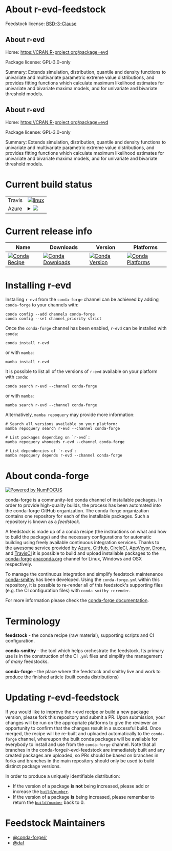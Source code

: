 About r-evd-feedstock
=====================

Feedstock license: [BSD-3-Clause](https://github.com/conda-forge/r-evd-feedstock/blob/main/LICENSE.txt)


About r-evd
-----------

Home: https://CRAN.R-project.org/package=evd

Package license: GPL-3.0-only

Summary: Extends simulation, distribution, quantile and density functions to univariate and multivariate parametric extreme value distributions, and provides fitting functions which calculate maximum likelihood estimates for univariate and bivariate maxima models, and for univariate and bivariate threshold models.

About r-evd
-----------

Home: https://CRAN.R-project.org/package=evd

Package license: GPL-3.0-only

Summary: Extends simulation, distribution, quantile and density functions to univariate and multivariate parametric extreme value distributions, and provides fitting functions which calculate maximum likelihood estimates for univariate and bivariate maxima models, and for univariate and bivariate threshold models.

Current build status
====================


<table><tr>
    <td>Travis</td>
    <td>
      <a href="https://app.travis-ci.com/conda-forge/r-evd-feedstock">
        <img alt="linux" src="https://img.shields.io/travis/com/conda-forge/r-evd-feedstock/main.svg?label=Linux">
      </a>
    </td>
  </tr>
    
  <tr>
    <td>Azure</td>
    <td>
      <details>
        <summary>
          <a href="https://dev.azure.com/conda-forge/feedstock-builds/_build/latest?definitionId=1117&branchName=main">
            <img src="https://dev.azure.com/conda-forge/feedstock-builds/_apis/build/status/r-evd-feedstock?branchName=main">
          </a>
        </summary>
        <table>
          <thead><tr><th>Variant</th><th>Status</th></tr></thead>
          <tbody><tr>
              <td>linux_64_r_base4.3</td>
              <td>
                <a href="https://dev.azure.com/conda-forge/feedstock-builds/_build/latest?definitionId=1117&branchName=main">
                  <img src="https://dev.azure.com/conda-forge/feedstock-builds/_apis/build/status/r-evd-feedstock?branchName=main&jobName=linux&configuration=linux%20linux_64_r_base4.3" alt="variant">
                </a>
              </td>
            </tr><tr>
              <td>linux_64_r_base4.4</td>
              <td>
                <a href="https://dev.azure.com/conda-forge/feedstock-builds/_build/latest?definitionId=1117&branchName=main">
                  <img src="https://dev.azure.com/conda-forge/feedstock-builds/_apis/build/status/r-evd-feedstock?branchName=main&jobName=linux&configuration=linux%20linux_64_r_base4.4" alt="variant">
                </a>
              </td>
            </tr><tr>
              <td>linux_aarch64_r_base4.3</td>
              <td>
                <a href="https://dev.azure.com/conda-forge/feedstock-builds/_build/latest?definitionId=1117&branchName=main">
                  <img src="https://dev.azure.com/conda-forge/feedstock-builds/_apis/build/status/r-evd-feedstock?branchName=main&jobName=linux&configuration=linux%20linux_aarch64_r_base4.3" alt="variant">
                </a>
              </td>
            </tr><tr>
              <td>linux_aarch64_r_base4.4</td>
              <td>
                <a href="https://dev.azure.com/conda-forge/feedstock-builds/_build/latest?definitionId=1117&branchName=main">
                  <img src="https://dev.azure.com/conda-forge/feedstock-builds/_apis/build/status/r-evd-feedstock?branchName=main&jobName=linux&configuration=linux%20linux_aarch64_r_base4.4" alt="variant">
                </a>
              </td>
            </tr><tr>
              <td>linux_ppc64le_r_base4.3</td>
              <td>
                <a href="https://dev.azure.com/conda-forge/feedstock-builds/_build/latest?definitionId=1117&branchName=main">
                  <img src="https://dev.azure.com/conda-forge/feedstock-builds/_apis/build/status/r-evd-feedstock?branchName=main&jobName=linux&configuration=linux%20linux_ppc64le_r_base4.3" alt="variant">
                </a>
              </td>
            </tr><tr>
              <td>linux_ppc64le_r_base4.4</td>
              <td>
                <a href="https://dev.azure.com/conda-forge/feedstock-builds/_build/latest?definitionId=1117&branchName=main">
                  <img src="https://dev.azure.com/conda-forge/feedstock-builds/_apis/build/status/r-evd-feedstock?branchName=main&jobName=linux&configuration=linux%20linux_ppc64le_r_base4.4" alt="variant">
                </a>
              </td>
            </tr><tr>
              <td>osx_64_r_base4.3</td>
              <td>
                <a href="https://dev.azure.com/conda-forge/feedstock-builds/_build/latest?definitionId=1117&branchName=main">
                  <img src="https://dev.azure.com/conda-forge/feedstock-builds/_apis/build/status/r-evd-feedstock?branchName=main&jobName=osx&configuration=osx%20osx_64_r_base4.3" alt="variant">
                </a>
              </td>
            </tr><tr>
              <td>osx_64_r_base4.4</td>
              <td>
                <a href="https://dev.azure.com/conda-forge/feedstock-builds/_build/latest?definitionId=1117&branchName=main">
                  <img src="https://dev.azure.com/conda-forge/feedstock-builds/_apis/build/status/r-evd-feedstock?branchName=main&jobName=osx&configuration=osx%20osx_64_r_base4.4" alt="variant">
                </a>
              </td>
            </tr><tr>
              <td>win_64_r_base4.3</td>
              <td>
                <a href="https://dev.azure.com/conda-forge/feedstock-builds/_build/latest?definitionId=1117&branchName=main">
                  <img src="https://dev.azure.com/conda-forge/feedstock-builds/_apis/build/status/r-evd-feedstock?branchName=main&jobName=win&configuration=win%20win_64_r_base4.3" alt="variant">
                </a>
              </td>
            </tr><tr>
              <td>win_64_r_base4.4</td>
              <td>
                <a href="https://dev.azure.com/conda-forge/feedstock-builds/_build/latest?definitionId=1117&branchName=main">
                  <img src="https://dev.azure.com/conda-forge/feedstock-builds/_apis/build/status/r-evd-feedstock?branchName=main&jobName=win&configuration=win%20win_64_r_base4.4" alt="variant">
                </a>
              </td>
            </tr>
          </tbody>
        </table>
      </details>
    </td>
  </tr>
</table>

Current release info
====================

| Name | Downloads | Version | Platforms |
| --- | --- | --- | --- |
| [![Conda Recipe](https://img.shields.io/badge/recipe-r--evd-green.svg)](https://anaconda.org/conda-forge/r-evd) | [![Conda Downloads](https://img.shields.io/conda/dn/conda-forge/r-evd.svg)](https://anaconda.org/conda-forge/r-evd) | [![Conda Version](https://img.shields.io/conda/vn/conda-forge/r-evd.svg)](https://anaconda.org/conda-forge/r-evd) | [![Conda Platforms](https://img.shields.io/conda/pn/conda-forge/r-evd.svg)](https://anaconda.org/conda-forge/r-evd) |

Installing r-evd
================

Installing `r-evd` from the `conda-forge` channel can be achieved by adding `conda-forge` to your channels with:

```
conda config --add channels conda-forge
conda config --set channel_priority strict
```

Once the `conda-forge` channel has been enabled, `r-evd` can be installed with `conda`:

```
conda install r-evd
```

or with `mamba`:

```
mamba install r-evd
```

It is possible to list all of the versions of `r-evd` available on your platform with `conda`:

```
conda search r-evd --channel conda-forge
```

or with `mamba`:

```
mamba search r-evd --channel conda-forge
```

Alternatively, `mamba repoquery` may provide more information:

```
# Search all versions available on your platform:
mamba repoquery search r-evd --channel conda-forge

# List packages depending on `r-evd`:
mamba repoquery whoneeds r-evd --channel conda-forge

# List dependencies of `r-evd`:
mamba repoquery depends r-evd --channel conda-forge
```


About conda-forge
=================

[![Powered by
NumFOCUS](https://img.shields.io/badge/powered%20by-NumFOCUS-orange.svg?style=flat&colorA=E1523D&colorB=007D8A)](https://numfocus.org)

conda-forge is a community-led conda channel of installable packages.
In order to provide high-quality builds, the process has been automated into the
conda-forge GitHub organization. The conda-forge organization contains one repository
for each of the installable packages. Such a repository is known as a *feedstock*.

A feedstock is made up of a conda recipe (the instructions on what and how to build
the package) and the necessary configurations for automatic building using freely
available continuous integration services. Thanks to the awesome service provided by
[Azure](https://azure.microsoft.com/en-us/services/devops/), [GitHub](https://github.com/),
[CircleCI](https://circleci.com/), [AppVeyor](https://www.appveyor.com/),
[Drone](https://cloud.drone.io/welcome), and [TravisCI](https://travis-ci.com/)
it is possible to build and upload installable packages to the
[conda-forge](https://anaconda.org/conda-forge) [anaconda.org](https://anaconda.org/)
channel for Linux, Windows and OSX respectively.

To manage the continuous integration and simplify feedstock maintenance
[conda-smithy](https://github.com/conda-forge/conda-smithy) has been developed.
Using the ``conda-forge.yml`` within this repository, it is possible to re-render all of
this feedstock's supporting files (e.g. the CI configuration files) with ``conda smithy rerender``.

For more information please check the [conda-forge documentation](https://conda-forge.org/docs/).

Terminology
===========

**feedstock** - the conda recipe (raw material), supporting scripts and CI configuration.

**conda-smithy** - the tool which helps orchestrate the feedstock.
                   Its primary use is in the construction of the CI ``.yml`` files
                   and simplify the management of *many* feedstocks.

**conda-forge** - the place where the feedstock and smithy live and work to
                  produce the finished article (built conda distributions)


Updating r-evd-feedstock
========================

If you would like to improve the r-evd recipe or build a new
package version, please fork this repository and submit a PR. Upon submission,
your changes will be run on the appropriate platforms to give the reviewer an
opportunity to confirm that the changes result in a successful build. Once
merged, the recipe will be re-built and uploaded automatically to the
`conda-forge` channel, whereupon the built conda packages will be available for
everybody to install and use from the `conda-forge` channel.
Note that all branches in the conda-forge/r-evd-feedstock are
immediately built and any created packages are uploaded, so PRs should be based
on branches in forks and branches in the main repository should only be used to
build distinct package versions.

In order to produce a uniquely identifiable distribution:
 * If the version of a package **is not** being increased, please add or increase
   the [``build/number``](https://docs.conda.io/projects/conda-build/en/latest/resources/define-metadata.html#build-number-and-string).
 * If the version of a package **is** being increased, please remember to return
   the [``build/number``](https://docs.conda.io/projects/conda-build/en/latest/resources/define-metadata.html#build-number-and-string)
   back to 0.

Feedstock Maintainers
=====================

* [@conda-forge/r](https://github.com/conda-forge/r/)
* [@daf](https://github.com/daf/)

